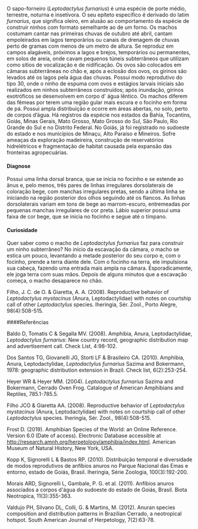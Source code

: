 ﻿O sapo-forneiro (*Leptodactylus furnarius*) é uma espécie de porte médio, terrestre, noturna e insetívora. O seu epíteto específico é derivado do latim *furnarius*, que significa oleiro, em alusão ao comportamento da espécie de construir ninhos com formato semelhante ao de um forno. Os machos costumam cantar nas primeiras chuvas de outubro até abril, cantam empoleirados em lagos temporários ou canais de drenagem de chuvas perto de gramas com menos de um metro de altura. Se reproduz em campos alagáveis, próximos a lagos e brejos, temporários ou permanentes, em solos de areia, onde cavam pequenos túneis subterrâneos que utilizam como sítios de vocalização e de nidificação. Os ovos são colocados em câmaras subterrâneas no chão e, após a eclosão dos ovos, os girinos são levados até os lagos pela água das chuvas. Possui modo reprodutivo do tipo 30, onde o ninho de espuma com ovos e estágios larvais iniciais são realizados em ninhos subterrâneos construídos; após inundação, <glossario>girinos exotróficos</glossario> se desenvolvem em corpo d' água <glossario>lêntico</glossario>. Os machos diferem das fêmeas por terem uma região gular mais escura e o focinho em forma de pá. Possui ampla distribuição e ocorre em áreas abertas, no solo, perto de corpos d’água. Há registros da espécie nos estados da Bahia, Tocantins, Goiás, Minas Gerais, Mato Grosso, Mato Grosso do Sul, São Paulo, Rio Grande do Sul e no Distrito Federal. No Goiás, já foi registrado no sudoeste do estado e nos municípios de Minaçu, Alto Paraíso e Mineiros. Sofre ameaças da exploração madeireira, construção de reservatórios hidrelétricos e fragmentação de habitat causada pela expansão das fronteiras agropecuárias.
 
 
#### Diagnose
Possui uma linha dorsal branca, que se inicia no focinho e se estende ao ânus e, pelo menos, três pares de linhas irregulares dorsolaterais de coloração bege, com manchas irregulares pretas, sendo a última linha se iniciando na região posterior dos olhos seguindo até os <glossario>flancos</glossario>. As linhas dorsolaterais variam em tons de bege ao marrom-escuro, entremeadas por pequenas manchas irregulares de cor preta. Lábio superior possui uma faixa de cor bege, que se inicia no focinho e segue até o tímpano.
 
#### Curiosidade
 
Quer saber como o macho de *Leptodactylus furnarius* faz para construir um ninho subterrâneo? No início da escavação da câmara, o macho se estica um pouco, levantando a metade posterior do seu corpo e, com o focinho, prende a terra diante dele. Com o focinho na terra, ele impulsiona sua cabeça, fazendo uma entrada mais ampla na câmara. Esporadicamente, ele joga terra com suas mãos. Depois de alguns minutos que a escavação começa, o macho desaparece no chão. 
 
Filho, J. C. de O. & Giaretta, A. A. (2008). Reproductive behavior of *Leptodactylus mystacinus* (Anura, Leptodactylidae) with notes on courtship call of other *Leptodactylus* species. Iheringia, Sér. Zool., Porto Alegre, 98(4):508-515.


####Referências 


Baldo D, Tomatis C & Segalla MV. (2008). Amphibia, Anura, Leptodactylidae, *Leptodactylus furnarius*:  New country record, geographic distribution map and advertisement call. Check List, 4:98-102.


Dos Santos TG, Giovanelli JG, Storti LF & Brasileiro CA. (2010). Amphibia, Anura, Leptodactylidae, *Leptodactylus furnarius* Sazima and Bokermann, 1978: geographic distribution extension in Brazil. Check list, 6(2):253-254.
 
Heyer WR & Heyer MM. (2004). *Leptodactylus furnarius* Sazima and Bokermann, Cerrado Oven Frog. Catalogue of American Amphibians and Reptiles, 785.1-785.5.


Filho JCO & Giaretta AA. (2008). Reproductive behavior of *Leptodactylus mystacinus* (Anura, Leptodactylidae) with notes on courtship call of other *Leptodactylus* species. Iheringia, Sér. Zool., 98(4):508-515.


Frost D. (2019). Amphibian Species of the World: an Online Reference. Version 6.0 (Date of access). Electronic Database accessible at http://research.amnh.org/herpetology/amphibia/index.html. American Museum of Natural History, New York, USA.


Kopp K, Signorelli L & Bastos RP. (2010). Distribuição  temporal  e  diversidade  de  modos  reprodutivos  de  anfíbios anuros  no  Parque  Nacional  das  Emas  e  entorno,  estado  de  Goiás,  Brasil. Iheringia, Série Zoologia, 100(3):192-200.




Morais ARD, Signorelli L, Gambale, P. G. et al. (2011). Anfíbios anuros associados a corpos d'água do sudoeste do estado de Goiás, Brasil. Biota Neotropica, 11(3):355-363.


Valdujo PH, Silvano DL, Colli, G. & Martins, M. (2012). Anuran species composition and distribution patterns in Brazilian Cerrado, a neotropical hotspot. South American Journal of Herpetology, 7(2):63-78.